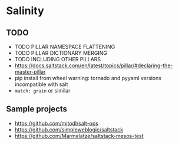 # Salinity

## TODO

- TODO PILLAR NAMESPACE FLATTENING
- TODO PILLAR DICTIONARY MERGING
- TODO INCLUDING OTHER PILLARS
- https://docs.saltstack.com/en/latest/topics/pillar/#declaring-the-master-pillar
- pip install from wheel warning: tornado and pyyaml versions incompatible with salt
- `match: grain` or similar

## Sample projects

- https://github.com/mitodl/salt-ops
- https://github.com/simpIeweblogic/saltstack
- https://github.com/Marmelatze/saltstack-mesos-test
